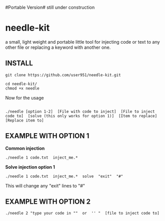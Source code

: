 #Portable Version#
still under construction
# needle-kit #
a small, light weight and portable little tool for injecting code or text to any other file or replacing a keyword with another one. 

## INSTALL ## 

```
git clone https://github.com/user951/needle-kit.git

cd needle-kit/
chmod +x needle
```

Now for the usage

```

./needle [option 1-2]  [File with code to inject]  [File to inject code to]  [solve (this only works for option 1)]  [Item to replace]  [Replace item to]

```

## EXAMPLE WITH OPTION 1 ## 

**Common injection**
```
./needle 1 code.txt  inject_me.*  
```

**Solve injection option 1**

```
./needle 1 code.txt  inject_me.*  solve  "exit"  "#"
```

This will change any "exit" lines to "#"

## EXAMPLE WITH OPTION 2 ##
```
./needle 2 "type your code in ""  or  '' "  [file to inject code to] 
```



